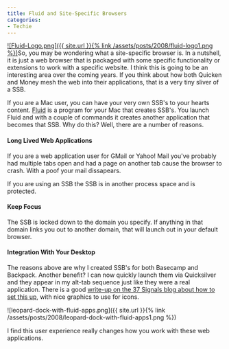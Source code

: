 ```yaml
---
title: Fluid and Site-Specific Browsers
categories:
- Techie
---
```


[![Fluid-Logo.png]({{ site.url }}{% link /assets/posts/2008/fluid-logo1.png %})](http://fluidapp.com/)So, you may be wondering what a site-specific browser is. In a nutshell, it is just a web browser that is packaged with some specific functionality or extensions to work with a specific website. I think this is going to be an interesting area over the coming years. If you think about how both Quicken and Money mesh the web into their applications, that is a very tiny sliver of a SSB.

If you are a Mac user, you can have your very own SSB's to your hearts content. [Fluid](http://fluidapp.com/) is a program for your Mac that creates SSB's. You launch Fluid and with a couple of commands it creates another application that becomes that SSB. Why do this? Well, there are a number of reasons.

<!-- more -->

#### Long Lived Web Applications

If you are a web application user for GMail or Yahoo! Mail you've probably had multiple tabs open and had a page on another tab cause the browser to crash. With a poof your mail dissapears.

If you are using an SSB the SSB is in another process space and is protected.

#### Keep Focus

The SSB is locked down to the domain you specify. If anything in that domain links you out to another domain, that will launch out in your default browser.

#### Integration With Your Desktop

The reasons above are why I created SSB's for both Basecamp and Backpack. Another benefit? I can now quickly launch them via Quicksilver and they appear in my alt-tab sequence just like they were a real application. There is a good [write-up on the 37 Signals blog about how to set this up](http://www.37signals.com/svn/posts/797-fluid-wrap-your-favorite-web-apps-in-their-own-browser), with nice graphics to use for icons.

![leopard-dock-with-fluid-apps.png]({{ site.url }}{% link /assets/posts/2008/leopard-dock-with-fluid-apps1.png %})

I find this user experience really changes how you work with these web applications.
